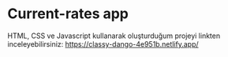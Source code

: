 # Current-rates app 
HTML, CSS ve Javascript kullanarak oluşturduğum projeyi linkten inceleyebilirsiniz:
https://classy-dango-4e951b.netlify.app/
